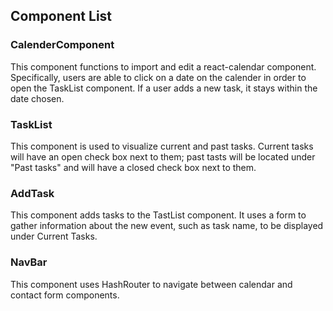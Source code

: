 ## Component List

### CalenderComponent
This component functions to import and edit a react-calendar component. Specifically, users are able to click on a date on the calender in order to open the TaskList component. If a user adds a new task, it stays within the date chosen.

### TaskList
This component is used to visualize current and past tasks. Current tasks will have an open check box next to them; past tasts will be located under "Past tasks" and will have a closed check box next to them. 

### AddTask
This component adds tasks to the TastList component. It uses a form to gather information about the new event, such as task name, to be displayed under Current Tasks.

### NavBar
This component uses HashRouter to navigate between calendar and contact form components. 
